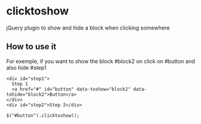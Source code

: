 # clicktoshow
jQuery plugin to show and hide a block when clicking somewhere

## How to use it

For exemple, if you want to show the block #block2 on click on #button and also hide #step1

```
<div id="step1">
  Step 1
  <a href="#" id="button" data-toshow="block2" data-tohide="block2">Button</a>
</div>
<div id="step2">Step 2</div>
```

```
$("#button").clicktoshow();
```
